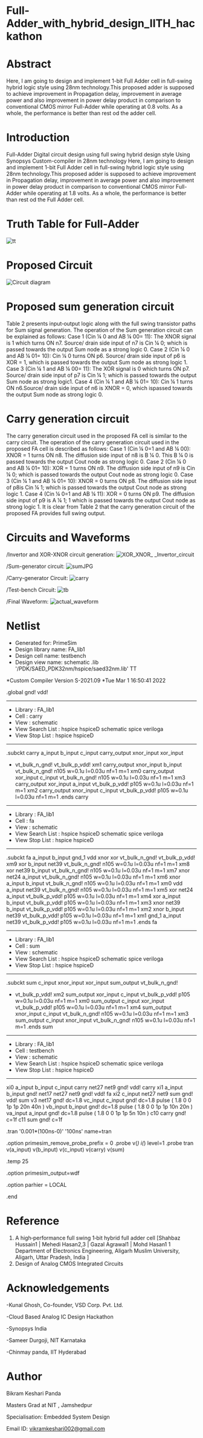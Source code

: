 # Full-Adder_with_hybrid_design_IITH_hackathon

# Abstract
 Here, I am going to design and implement 1-bit Full Adder cell in full-swing hybrid logic style using 28nm technology.This proposed adder is supposed to achieve improvement in Propagation delay, improvement in average power and also improvement in power delay product in comparison to conventional CMOS mirror Full-Adder while operating at 0.8 volts. As a whole, the performance is better than rest od the adder cell.
 
# Introduction
Full-Adder Digital circuit design using full swing hybrid design style Using Synopsys Custom-compiler in 28nm technology
 Here, I am going to design and implement 1-bit Full Adder cell in full-swing hybrid logic style using 28nm technology.This proposed adder is supposed to achieve improvement in Propagation delay, improvement in average power and also improvement in power delay product in comparison to conventional CMOS mirror Full-Adder while operating at 1.8 
volts. As a whole, the performance is better than rest od the Full Adder cell.

# Truth Table for Full-Adder
![tt](https://user-images.githubusercontent.com/38467140/156208854-d7bd19f1-1a86-4c0b-b109-c3166c5cdbed.JPG)

# Proposed Circuit
![Circuit diagram](https://user-images.githubusercontent.com/38467140/156209679-288de7e9-4fb4-4c06-ac66-54df08f7d35d.JPG)

# Proposed sum generation circuit
Table 2 presents input‐output logic along with the full swing transistor paths for Sum signal generation. The operation of the Sum generation circuit can be explained as follows:
Case 1 (Cin ¼ 0 and AB ¼ 00= 11): The XNOR signal is 1 which turns ON n7. Source/ drain side input of n7 is
Cin ¼ 0; which is passed towards the output Sum node as a strong logic 0.
Case 2 (Cin ¼ 0 and AB ¼ 01= 10): Cin ¼ 0 turns ON p6. Source/ drain side input of p6 is XOR = 1, which is passed towards the output Sum node as strong logic 1.
Case 3 (Cin ¼ 1 and AB ¼ 00= 11): The XOR signal is 0 which turns ON p7. Source/ drain side input of p7 is Cin ¼ 1; which is passed towards the output Sum node as strong logic1.
Case 4 (Cin ¼ 1 and AB ¼ 01= 10): Cin ¼ 1 turns ON n6.Source/ drain side input of n6 is XNOR = 0, which ispassed towards the output Sum node as strong logic 0.


# Carry generation circuit
The carry generation circuit used in the proposed FA cell is
similar to the carry circuit. The operation of the carry
generation circuit used in the proposed FA cell is described as
follows:
Case 1 (Cin ¼ 0=1 and AB ¼ 00): XNOR = 1 turns ON n8.
The diffusion side input of n8 is B ¼ 0. This B ¼ 0 is passed towards the output Cout node as strong logic 0.
Case 2 (Cin ¼ 0 and AB ¼ 01= 10): XOR = 1 turns ON n9.
The diffusion side input of n9 is Cin ¼ 0; which is passed towards the output Cout node as strong logic 0.
Case 3 (Cin ¼ 1 and AB ¼ 01= 10): XNOR = 0 turns ON p8.
The diffusion side input of p8is Cin ¼ 1; which is passed towards the output Cout node as strong logic 1.
Case 4 (Cin ¼ 0=1 and AB ¼ 11): XOR = 0 turns ON p9.
The diffusion side input of p9 is A ¼ 1; 1 which is passed towards the output Cout node as strong logic 1.
It is clear from Table 2 that the carry generation circuit of the proposed FA provides full swing output.
# Circuits and Waveforms
/Invertor and XOR-XNOR circuit generation:
![XOR_XNOR_ _Invertor_circuit](https://user-images.githubusercontent.com/38467140/156210171-bc420f64-525e-4591-8282-0a01273d7cd6.JPG)

/Sum-generator circuit:
![sumJPG](https://user-images.githubusercontent.com/38467140/156210298-786758b2-176b-4379-ac2a-ac4dcc107b08.JPG)

/Carry-generator Circuit:
![carry](https://user-images.githubusercontent.com/38467140/156210412-ebf1f4f3-480f-46f9-a1e2-00766be52982.JPG)

/Test-bench Circuit:
![tb](https://user-images.githubusercontent.com/38467140/156211109-28adbb85-c943-48d7-ab84-feb35ebae03f.JPG)

/Final Waveform:
![actual_waveform](https://user-images.githubusercontent.com/38467140/156211180-85cf5578-1068-4f2b-8cc6-33c89f76ac02.JPG)


# Netlist
*  Generated for: PrimeSim
*  Design library name: FA_lib1
*  Design cell name: testbench
*  Design view name: schematic
.lib '/PDK/SAED_PDK32nm/hspice/saed32nm.lib' TT

*Custom Compiler Version S-2021.09
*Tue Mar  1 16:50:41 2022

.global gnd! vdd!
********************************************************************************
* Library          : FA_lib1
* Cell             : carry
* View             : schematic
* View Search List : hspice hspiceD schematic spice veriloga
* View Stop List   : hspice hspiceD
********************************************************************************
.subckt carry a_input b_input c_input carry_output xnor_input xor_input
+ vt_bulk_n_gnd! vt_bulk_p_vdd!
xm1 carry_output xnor_input b_input vt_bulk_n_gnd! n105 w=0.1u l=0.03u nf=1 m=1
xm0 carry_output xor_input c_input vt_bulk_n_gnd! n105 w=0.1u l=0.03u nf=1 m=1
xm3 carry_output xor_input a_input vt_bulk_p_vdd! p105 w=0.1u l=0.03u nf=1 m=1
xm2 carry_output xnor_input c_input vt_bulk_p_vdd! p105 w=0.1u l=0.03u nf=1 m=1
.ends carry

********************************************************************************
* Library          : FA_lib1
* Cell             : fa
* View             : schematic
* View Search List : hspice hspiceD schematic spice veriloga
* View Stop List   : hspice hspiceD
********************************************************************************
.subckt fa a_input b_input gnd_1 vdd xnor xor vt_bulk_n_gnd! vt_bulk_p_vdd!
xm9 xor b_input net39 vt_bulk_n_gnd! n105 w=0.1u l=0.03u nf=1 m=1
xm8 xor net39 b_input vt_bulk_n_gnd! n105 w=0.1u l=0.03u nf=1 m=1
xm7 xnor net24 a_input vt_bulk_n_gnd! n105 w=0.1u l=0.03u nf=1 m=1
xm6 xnor a_input b_input vt_bulk_n_gnd! n105 w=0.1u l=0.03u nf=1 m=1
xm0 vdd a_input net39 vt_bulk_n_gnd! n105 w=0.1u l=0.03u nf=1 m=1
xm5 xor net24 a_input vt_bulk_p_vdd! p105 w=0.1u l=0.03u nf=1 m=1
xm4 xor a_input b_input vt_bulk_p_vdd! p105 w=0.1u l=0.03u nf=1 m=1
xm3 xnor net39 b_input vt_bulk_p_vdd! p105 w=0.1u l=0.03u nf=1 m=1
xm2 xnor b_input net39 vt_bulk_p_vdd! p105 w=0.1u l=0.03u nf=1 m=1
xm1 gnd_1 a_input net39 vt_bulk_p_vdd! p105 w=0.1u l=0.03u nf=1 m=1
.ends fa

********************************************************************************
* Library          : FA_lib1
* Cell             : sum
* View             : schematic
* View Search List : hspice hspiceD schematic spice veriloga
* View Stop List   : hspice hspiceD
********************************************************************************
.subckt sum c_input xnor_input xor_input sum_output vt_bulk_n_gnd!
+ vt_bulk_p_vdd!
xm2 sum_output xor_input c_input vt_bulk_p_vdd! p105 w=0.1u l=0.03u nf=1 m=1
xm0 sum_output c_input xor_input vt_bulk_p_vdd! p105 w=0.1u l=0.03u nf=1 m=1
xm4 sum_output xnor_input c_input vt_bulk_n_gnd! n105 w=0.1u l=0.03u nf=1 m=1
xm3 sum_output c_input xnor_input vt_bulk_n_gnd! n105 w=0.1u l=0.03u nf=1 m=1
.ends sum

********************************************************************************
* Library          : FA_lib1
* Cell             : testbench
* View             : schematic
* View Search List : hspice hspiceD schematic spice veriloga
* View Stop List   : hspice hspiceD
********************************************************************************
xi0 a_input b_input c_input carry net27 net9 gnd! vdd! carry
xi1 a_input b_input gnd! net17 net27 net9 gnd! vdd! fa
xi2 c_input net27 net9 sum gnd! vdd! sum
v3 net17 gnd! dc=1.8
vc_input c_input gnd! dc=1.8 pulse ( 1.8 0 0 1p 1p 20n 40n )
vb_input b_input gnd! dc=1.8 pulse ( 1.8 0 0 1p 1p 10n 20n )
va_input a_input gnd! dc=1.8 pulse ( 1.8 0 0 1p 1p 5n 10n )
c10 carry gnd! c=1f
c11 sum gnd! c=1f

.tran '0.001*(100ns-0)' '100ns' name=tran

.option primesim_remove_probe_prefix = 0
.probe v(*) i(*) level=1
.probe tran v(a_input) v(b_input) v(c_input) v(carry) v(sum)

.temp 25

.option primesim_output=wdf

.option parhier = LOCAL

.end

# Reference
1.  A high‐performance full swing 1‐bit hybrid full 
adder cell [Shahbaz Hussain1 | Mehedi Hasan2,3 | 
Gazal Agrawal1 | Mohd Hasan1 1 Department of 
Electronics Engineering, Aligarh Muslim University, 
Aligarh, Uttar Pradesh, India ]
2. Design of Analog CMOS Integrated Circuits
# Acknowledgements
-Kunal Ghosh, Co-founder, VSD Corp. Pvt. Ltd.

-Cloud Based Analog IC Design Hackathon

-Synopsys India

-Sameer Durgoji, NIT Karnataka

-Chinmay panda, IIT Hyderabad
# Author
Bikram Keshari Panda

Masters Grad at NIT , Jamshedpur

Specialisation: Embedded System Design

Email ID: vikramkeshari002@gmail.com
